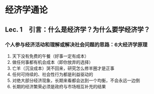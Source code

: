 # 经济学通论

## Lec. 1　引言：什么是经济学？为什么要学经济学？

### 个人参与经济活动和理解或解决社会问题的思路：6大经济学原理

1. 天下没有免费的午餐（好事一定有成本）
2. 做任何事都有机会成本（即你放弃的选择）
3. 亡羊（沉没成本）哭不回来，研究怎么修羊圈才是正事
4. 任何可持续的、社会性行为都是利益驱动的
5. 对绝大部分经济现象，长期来看都会达到一个均衡，不会永远一边倒
6. 长期的经济繁荣必须是政府与市场相互补充的结果
